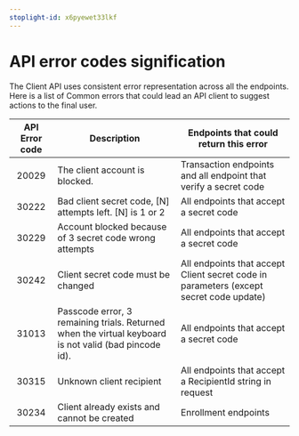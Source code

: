 ```yaml
---
stoplight-id: x6pyewet33lkf
---
```


# API error codes signification

The Client API uses consistent error representation across all the endpoints.  
Here is a list of Common errors that could lead an API client to suggest actions to the final user.

| API Error code | Description | Endpoints that could return this error |
|:---:|---|---|
| 20029 | The client account is blocked. | Transaction endpoints and all endpoint that verify a secret code |
| 30222 | Bad client secret code, [N] attempts left. [N] is 1 or 2  | All endpoints that accept a secret code |
| 30229 | Account blocked because of 3 secret code wrong attempts | All endpoints that accept a secret code |
| 30242 | Client secret code must be changed | All endpoints that accept Client secret code in parameters (except secret code update) |
| 31013 | Passcode error, 3 remaining trials. Returned when the virtual keyboard is not valid (bad pincode id). | All endpoints that accept a secret code |
| 30315 | Unknown client recipient | All endpoints that accept a RecipientId string in request |
| 30234 | Client already exists and cannot be created | Enrollment endpoints |
